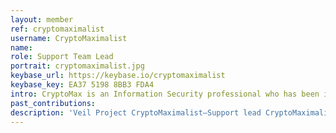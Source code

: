 ```yaml
---
layout: member
ref: cryptomaximalist
username: CryptoMaximalist
name:
role: Support Team Lead
portrait: cryptomaximalist.jpg
keybase_url: https://keybase.io/cryptomaximalist
keybase_key: EA37 5198 8BB3 FDA4
intro: CryptoMax is an Information Security professional who has been involved in the crypto space since 2013.  He has useful knowledge and skills in trading, mining, technical analysis, support, and community management. CryptoMax is also a talented overseer of various channels involving the flow of business from both the work side and the public outreach side.
past_contributions:
description: 'Veil Project CryptoMaximalist—Support lead CryptoMaximalist, has a range of experience and expertise in technical analysis, project management, and customer relations. Read more here.'
---
```

